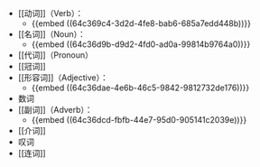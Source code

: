 - [[动词]]（Verb）：
	- {{embed ((64c369c4-3d2d-4fe8-bab6-685a7edd448b))}}
- [[名词]]（Noun）：
	- {{embed ((64c36d9b-d9d2-4fd0-ad0a-99814b9764a0))}}
- [[代词]]（Pronoun）
- [[冠词]]
- [[形容词]]（Adjective）：
	- {{embed ((64c36dae-4e6b-46c5-9842-9812732de176))}}
- 数词
- [[副词]]（Adverb）：
	- {{embed ((64c36dcd-fbfb-44e7-95d0-905141c2039e))}}
- [[介词]]
- 叹词
- [[连词]]